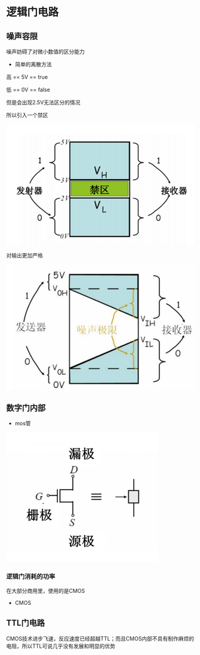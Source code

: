 # 逻辑门电路

## 噪声容限

噪声妨碍了对微小数值的区分能力

- 简单的离散方法

高 == 5V == true

低 == 0V == false

但是会出现2.5V无法区分的情况

所以引入一个禁区

![批注 2020-02-12 165414](/assets/批注%202020-02-12%20165414.png)

对输出更加严格

![批注 2020-02-12 165620](/assets/批注%202020-02-12%20165620.png)

## 数字门内部

- mos管

![批注 2020-02-12 190453](/assets/批注%202020-02-12%20190453.png)

### 逻辑门消耗的功率

在大部分商用里，使用的是CMOS

- CMOS

## TTL门电路

CMOS技术进步飞速，反应速度已经超越TTL；而且CMOS内部不具有制作麻烦的电阻，所以TTL可说几乎没有发展和明显的优势
